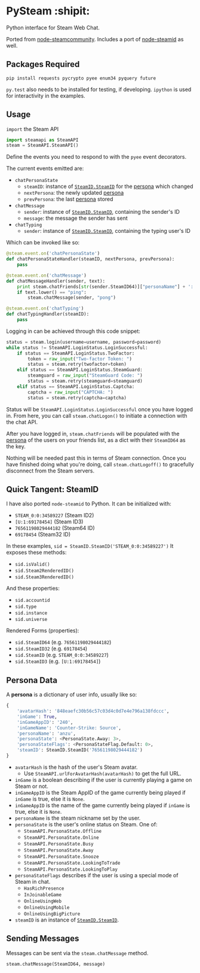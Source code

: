 # PySteam :shipit:

Python interface for Steam Web Chat.

Ported from [node-steamcommunity](https://github.com/DoctorMcKay/node-steamcommunity).
Includes a port of [node-steamid](https://github.com/DoctorMcKay/node-steamid) as well.

## Packages Required

    pip install requests pycrypto pyee enum34 pyquery future

`py.test` also needs to be installed for testing, if developing.
`ipython` is used for interactivity in the examples.

## Usage

`import` the Steam API

```python
import steamapi as SteamAPI
steam = SteamAPI.SteamAPI()
```

Define the events you need to respond to with the `pyee` event decorators.

The current events emitted are:

* `chatPersonaState`
    - `steamID`: instance of [`SteamID.SteamID`](#quick-tangent-steamid) for the [persona](#persona-data) which changed
    - `nextPersona`: the newly updated [persona](#persona-data)
    - `prevPersona`: the last [persona](#persona-data) stored
* `chatMessage`
    - `sender`: instance of [`SteamID.SteamID`](#quick-tangent-steamid), containing the sender's ID
    - `message`: the message the sender has sent
* `chatTyping`
    - `sender`: instance of [`SteamID.SteamID`](#quick-tangent-steamid), containing the typing user's ID

Which can be invoked like so:

```python
@steam.event.on('chatPersonaState')
def chatPersonaStateHandler(steamID, nextPersona, prevPersona):
    pass

@steam.event.on('chatMessage')
def chatMessageHandler(sender, text):
    print steam.chatFriends[str(sender.SteamID64)]["personaName"] + ':', text
    if text.lower() == "ping":
        steam.chatMessage(sender, "pong")

@steam.event.on('chatTyping')
def chatTypingHandler(steamID):
    pass
```

Logging in can be achieved through this code snippet:

```python
status = steam.login(username=username, password=password)
while status != SteamAPI.LoginStatus.LoginSuccessful:
    if status == SteamAPI.LoginStatus.TwoFactor:
        token = raw_input("Two-factor Token: ")
        status = steam.retry(twofactor=token)
    elif status == SteamAPI.LoginStatus.SteamGuard:
        steamguard = raw_input("SteamGuard Code: ")
        status = steam.retry(steamguard=steamguard)
    elif status == SteamAPI.LoginStatus.Captcha:
        captcha = raw_input("CAPTCHA: ")
        status = steam.retry(captcha=captcha)
```

Status will be `SteamAPI.LoginStatus.LoginSuccessful` once you have logged in.
From here, you can call `steam.chatLogon()` to initiate a connection with the chat API.

After you have logged in, `steam.chatFriends` will be populated with the [persona](#persona-data) of the users on your friends list, as a dict with their `SteamID64` as the key.

Nothing will be needed past this in terms of Steam connection.
Once you have finished doing what you're doing, call `steam.chatLogoff()` to gracefully disconnect from the Steam servers.


## Quick Tangent: SteamID

I have also ported `node-steamid` to Python. It can be initialized with:

* `STEAM_0:0:34589227` (Steam ID2)
* `[U:1:69178454]` (Steam ID3)
* `76561198029444182` (Steam64 ID)
* `69178454` (Steam32 ID)

In these examples, `sid = SteamID.SteamID('STEAM_0:0:34589227')`
It exposes these methods:

* `sid.isValid()`
* `sid.Steam2RenderedID()`
* `sid.Steam3RenderedID()`

And these properties:

* `sid.accountid`
* `sid.type`
* `sid.instance`
* `sid.universe`

Rendered Forms (properties):

* `sid.SteamID64` (e.g. `76561198029444182`)
* `sid.SteamID32` (e.g. `69178454`)
* `sid.SteamID` (e.g. `STEAM_0:0:34589227`)
* `sid.SteamID3` (e.g. `[U:1:69178454]`)

## Persona Data

A **persona** is a dictionary of user info, usually like so:

```python
{
    'avatarHash': '848eaefc30b56c57c03d4c0d7e4e796a138fdccc',
    'inGame': True,
    'inGameAppID': '240',
    'inGameName': 'Counter-Strike: Source',
    'personaName': 'anzu',
    'personaState': <PersonaState.Away: 3>,
    'personaStateFlags': <PersonaStateFlag.Default: 0>,
    'steamID': SteamID.SteamID('76561198029444182')
}
```

* `avatarHash` is the hash of the user's Steam avatar.
    * Use `SteamAPI.urlForAvatarHash(avatarHash)` to get the full URL.
* `inGame` is a boolean describing if the user is currently playing a game on Steam or not.
* `inGameAppID` is the Steam AppID of the game currently being played if `inGame` is true, else it is `None`.
* `inGameAppID` is the name of the game currently being played if `inGame` is true, else it is `None`.
* `personaName` is the steam nickname set by the user.
* `personaState` is the user's online status on Steam. One of:
    * `SteamAPI.PersonaState.Offline`
    * `SteamAPI.PersonaState.Online`
    * `SteamAPI.PersonaState.Busy`
    * `SteamAPI.PersonaState.Away`
    * `SteamAPI.PersonaState.Snooze`
    * `SteamAPI.PersonaState.LookingToTrade`
    * `SteamAPI.PersonaState.LookingToPlay`
* `personaStateFlags` describes if the user is using a special mode of Steam in chat.
    * `HasRichPresence`
    * `InJoinableGame`
    * `OnlineUsingWeb`
    * `OnlineUsingMobile`
    * `OnlineUsingBigPicture`
* `steamID` is an instance of [`SteamID.SteamID`](#quick-tangent-steamid).


## Sending Messages

Messages can be sent via the `steam.chatMessage` method.

```python
steam.chatMessage(SteamID64, message)
```